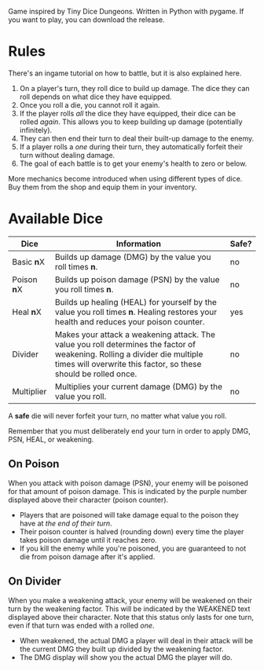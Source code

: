 Game inspired by Tiny Dice Dungeons. Written in Python with pygame. If you want to play, you can download the release.

# Rules

There's an ingame tutorial on how to battle, but it is also explained here.

1. On a player's turn, they roll dice to build up damage. The dice they can roll depends on what dice they have equipped. 
2. Once you roll a die, you cannot roll it again. 
3. If the player rolls _all_ the dice they have equipped, their dice can be rolled _again_. This allows you to keep building up damage (potentially infinitely).
4. They can then end their turn to deal their built-up damage to the enemy.
5. If a player rolls a _one_ during their turn, they automatically forfeit their turn without dealing damage.
5. The goal of each battle is to get your enemy's health to zero or below.

More mechanics become introduced when using different types of dice. Buy them from the shop and equip them in your inventory.

# Available Dice

Dice | Information | Safe?
---- | ----------- | -----
Basic **n**X | Builds up damage (DMG) by the value you roll times **n**. | no
Poison **n**X | Builds up poison damage (PSN) by the value you roll times **n**. | no
Heal **n**X | Builds up healing (HEAL) for yourself by the value you roll times **n**. Healing restores your health and reduces your poison counter. | yes
Divider | Makes your attack a weakening attack. The value you roll determines the factor of weakening. Rolling a divider die multiple times will overwrite this factor, so these should be rolled once. | no
Multiplier | Multiplies your current damage (DMG) by the value you roll. | no

A **safe** die will never forfeit your turn, no matter what value you roll.

Remember that you must deliberately end your turn in order to apply DMG, PSN, HEAL, or weakening.

## On Poison

When you attack with poison damage (PSN), your enemy will be poisoned for that amount of poison damage. This is indicated by the purple number displayed above their character (poison counter). 
- Players that are poisoned will take damage equal to the poison they have at _the end of their turn_.
- Their poison counter is halved (rounding down) every time the player takes poison damage until it reaches zero.
- If you kill the enemy while you're poisoned, you are guaranteed to not die from poison damage after it's applied.

## On Divider

When you make a weakening attack, your enemy will be weakened on their turn by the weakening factor. This will be indicated by the WEAKENED text displayed above their character. Note that this status only lasts for one turn, even if that turn was ended with a rolled _one_.
- When weakened, the actual DMG a player will deal in their attack will be the current DMG they built up divided by the weakening factor.
- The DMG display will show you the actual DMG the player will do.
